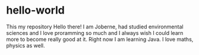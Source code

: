 # hello-world
This my repository 
Hello there! I am Joberne, had studied environmental sciences and I love proramming so much and I always wish I could learn more to become really good at it. Right now I am learning Java. I love maths, physics as well. 
